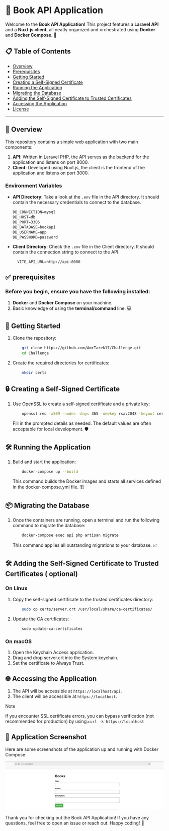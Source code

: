 # 🌟 Book API Application

Welcome to the **Book API Application!** This project features a **Laravel API** and a **Nuxt.js client**, all neatly organized and orchestrated using **Docker** and **Docker Compose**. 🎉

## 📋 Table of Contents
- [Overview](#overview)
- [Prerequisites](#prerequisites)
- [Getting Started](#getting-started)
- [Creating a Self-Signed Certificate](#creating-a-self-signed-certificate)
- [Running the Application](#running-the-application)
- [Migrating the Database](#migrating-the-database)
- [Adding the Self-Signed Certificate to Trusted Certificates](#adding-the-self-signed-certificate-to-trusted-certificates)
- [Accessing the Application](#accessing-the-application)
- [License](#license)

---

## 📖 Overview

This repository contains a simple web application with two main components:

1. **API**: Written in Laravel PHP, the API serves as the backend for the application and listens on port 8000.
2. **Client**: Developed using Nuxt.js, the client is the frontend of the application and listens on port 3000.

### Environment Variables

- **API Directory**: Take a look at the `.env` file in the API directory. It should contain the necessary credentials to connect to the database.

  ```env
  DB_CONNECTION=mysql
  DB_HOST=db
  DB_PORT=3306
  DB_DATABASE=bookapi
  DB_USERNAME=app
  DB_PASSWORD=password
  ```

- **Client Directory**: Check the `.env` file in the Client directory. It should contain the connection string to connect to the API.


  ```env
    VITE_API_URL=http://api:8000
  ```

## ✅ prerequisites  


### Before you begin, ensure you have the following installed:

   1. **Docker** and **Docker Compose** on your machine.
   2. Basic knowledge of using the **terminal/command** line. 💻

## 🚀 Getting Started
   1. Clone the repository:
   
        ```bash
            git clone https://github.com/AmrTarek17/Challenge.git
            cd Challenge
        ```
   2. Create the required directories for certificates:
   
        ```bash
            mkdir certs
        ```
## 🔒 Creating a Self-Signed Certificate

   1. Use OpenSSL to create a self-signed certificate and a private key:
   
        ```bash
            openssl req -x509 -nodes -days 365 -newkey rsa:2048 -keyout certs/server.key -out certs/server.crt
        ```
        Fill in the prompted details as needed. The default values are often acceptable for local development. 🛡️
## 🛠️ Running the Application
   1. Build and start the application:
        
        ```bash
            docker-compose up --build
        ```
        This command builds the Docker images and starts all services defined in the docker-compose.yml file. 🏗️
            
## 📦 Migrating the Database
   1. Once the containers are running, open a terminal and run the following command to migrate the database:
        ```bash
            docker-compose exec api php artisan migrate
        ```
        This command applies all outstanding migrations to your database. 📈
## 🛠️ Adding the Self-Signed Certificate to Trusted Certificates ( optional)
### On Linux

   1. Copy the self-signed certificate to the trusted certificates directory:
   
        ```bash
            sudo cp certs/server.crt /usr/local/share/ca-certificates/
        ```
   2. Update the CA certificates:
   
        ```
            sudo update-ca-certificates
        ```
### On macOS
   1. Open the Keychain Access application.
   2. Drag and drop server.crt into the System keychain.
   3. Set the certificate to Always Trust.
## 🌐 Accessing the Application

   1. The API will be accessible at ```https://localhost/api```.
   2. The client will be accessible at ```https://localhost```.
   
> [!NOTE]
> If you encounter SSL certificate errors, you can bypass verification (not recommended for production) by using:```curl -k https://localhost```

## 📸 Application Screenshot

Here are some screenshots of the application up and running with Docker Compose:

![Nuxt.js Application](screenshots/nuxt_application.png)


                
Thank you for checking out the Book API Application! If you have any questions, feel free to open an issue or reach out. Happy coding! 🚀
